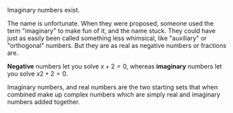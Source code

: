 
Imaginary numbers exist.

The name is unfortunate. When they were proposed, someone used the term "imaginary" to make fun of it, and the name stuck. They could have just as easily been called something less whimsical, like "auxiliary" or "orthogonal" numbers. But they are as real as negative numbers or fractions are.

**Negative** numbers let you solve $x+2=0$, whereas **imaginary** numbers let you solve $x2 + 2=0$.

Imaginary numbers, and real numbers are the two starting sets that when combined make up complex numbers which are simply real and imaginary numbers added together.
